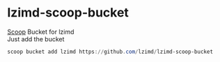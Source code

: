 # lzimd-scoop-bucket
[Scoop](http://scoop.sh) Bucket for lzimd  
Just add the bucket
```powershell
scoop bucket add lzimd https://github.com/lzimd/lzimd-scoop-bucket
```
